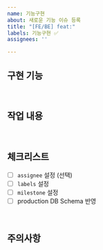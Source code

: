 ```yaml
---
name: 기능구현
about: 새로운 기능 이슈 등록
title: "[FE/BE] feat:"
labels: 기능구현 ✅
assignees: ''

---
```


## 구현 기능

<br/>

## 작업 내용

<br/>

## 체크리스트

- [ ] `assignee` 설정 (선택)
- [ ] `labels` 설정
- [ ] `milestone` 설정
- [ ] production DB Schema 반영

<br/>

## 주의사항